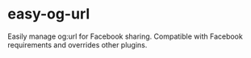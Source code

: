 # easy-og-url
Easily manage og:url for Facebook sharing. Compatible with Facebook requirements and overrides other plugins.
